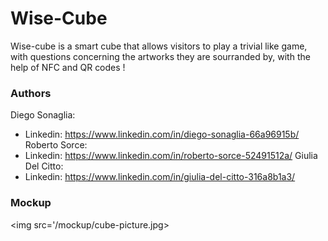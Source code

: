 # Wise-Cube 
Wise-cube is a smart cube that allows visitors to play a trivial like game, with questions concerning the artworks they are sourranded by, with the help of NFC and QR codes !
### Authors
Diego Sonaglia:  
 - Linkedin: https://www.linkedin.com/in/diego-sonaglia-66a96915b/
Roberto Sorce:  
 - Linkedin: https://www.linkedin.com/in/roberto-sorce-52491512a/
Giulia Del Citto:  
- Linkedin: https://www.linkedin.com/in/giulia-del-citto-316a8b1a3/

### Mockup
<img src='/mockup/cube-picture.jpg>
          
